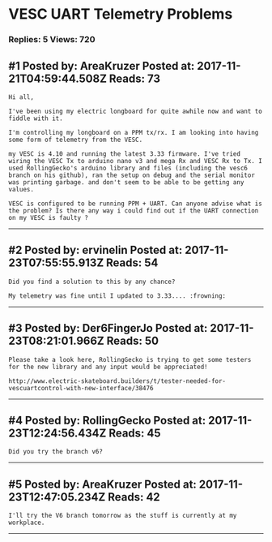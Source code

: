 # VESC UART Telemetry Problems

### Replies: 5 Views: 720

## \#1 Posted by: AreaKruzer Posted at: 2017-11-21T04:59:44.508Z Reads: 73

```
Hi all,

I've been using my electric longboard for quite awhile now and want to fiddle with it.

I'm controlling my longboard on a PPM tx/rx. I am looking into having some form of telemetry from the VESC.

my VESC is 4.10 and running the latest 3.33 firmware. I've tried wiring the VESC Tx to arduino nano v3 and mega Rx and VESC Rx to Tx. I used RollingGecko's arduino library and files (including the vesc6 branch on his github), ran the setup on debug and the serial monitor was printing garbage. and don't seem to be able to be getting any values.

VESC is configured to be running PPM + UART. Can anyone advise what is the problem? Is there any way i could find out if the UART connection on my VESC is faulty ?
```

---
## \#2 Posted by: ervinelin Posted at: 2017-11-23T07:55:55.913Z Reads: 54

```
Did you find a solution to this by any chance?

My telemetry was fine until I updated to 3.33.... :frowning:
```

---
## \#3 Posted by: Der6FingerJo Posted at: 2017-11-23T08:21:01.966Z Reads: 50

```
Please take a look here, RollingGecko is trying to get some testers for the new library and any input would be appreciated!

http://www.electric-skateboard.builders/t/tester-needed-for-vescuartcontrol-with-new-interface/38476
```

---
## \#4 Posted by: RollingGecko Posted at: 2017-11-23T12:24:56.434Z Reads: 45

```
Did you try the branch v6?
```

---
## \#5 Posted by: AreaKruzer Posted at: 2017-11-23T12:47:05.234Z Reads: 42

```
I'll try the V6 branch tomorrow as the stuff is currently at my workplace.
```

---
